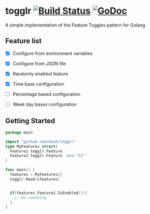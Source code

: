 # togglr [![Build Status](https://travis-ci.org/mouk/togglr.svg?branch=master)](https://travis-ci.org/mouk/togglr)&nbsp;[![GoDoc](https://godoc.org/github.com/mouk/togglr?status.svg)](http://godoc.org/github.com/mouk/togglr)
A simple implementation of the Feature Toggles pattern for Golang


## Feature list
- [X] Configure from environment variables
- [X] Configure from JSON file
- [X] Randomly enabled feature
- [X] Time base configuration
- [ ] Percentage based configuration
- [ ] Week day bases configuration


## Getting Started

~~~ go
package main

import "github.com/mouk/togglr"
type MyFeatures struct{
  Feature1 togglr.Feature
  Feature2 togglr.Feature `env:"f2"`
}

func main() {
  features = MyFeatures{}
  togglr.Read(&features)


  if(features.Feature1.IsEnabled()){
    // Do somthing
  }
}
~~~

